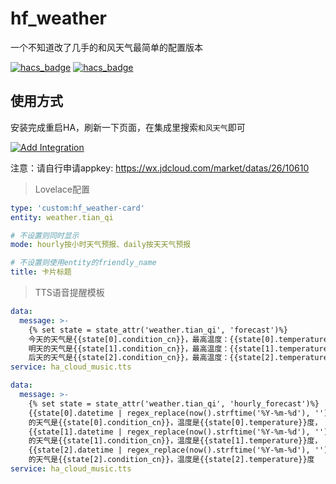 # hf_weather
一个不知道改了几手的和风天气最简单的配置版本

[![hacs_badge](https://img.shields.io/badge/Home-Assistant-%23049cdb)](https://www.home-assistant.io/)
[![hacs_badge](https://img.shields.io/badge/HACS-Custom-41BDF5.svg)](https://github.com/hacs/integration)

## 使用方式

安装完成重启HA，刷新一下页面，在集成里搜索`和风天气`即可

[![Add Integration](https://my.home-assistant.io/badges/config_flow_start.svg)](https://my.home-assistant.io/redirect/config_flow_start?domain=hf_weather)

注意：请自行申请appkey: https://wx.jdcloud.com/market/datas/26/10610

> Lovelace配置

```yaml
type: 'custom:hf_weather-card'
entity: weather.tian_qi

# 不设置则同时显示
mode: hourly按小时天气预报、daily按天天气预报

# 不设置则使用entity的friendly_name
title: 卡片标题
```

> TTS语音提醒模板
```yaml
data:
  message: >-
    {% set state = state_attr('weather.tian_qi', 'forecast')%}
    今天的天气是{{state[0].condition_cn}}，最高温度：{{state[0].temperature}}度，最低温度：{{state[0].templow}}度，
    明天的天气是{{state[1].condition_cn}}，最高温度：{{state[1].temperature}}度，最低温度：{{state[1].templow}}度，
    后天的天气是{{state[2].condition_cn}}，最高温度：{{state[2].temperature}}度，最低温度：{{state[2].templow}}度
service: ha_cloud_music.tts
```

```yaml
data:
  message: >-
    {% set state = state_attr('weather.tian_qi', 'hourly_forecast')%}
    {{state[0].datetime | regex_replace(now().strftime('%Y-%m-%d'), '')}}
    的天气是{{state[0].condition_cn}}，温度是{{state[0].temperature}}度，
    {{state[1].datetime | regex_replace(now().strftime('%Y-%m-%d'), '')}}
    的天气是{{state[1].condition_cn}}，温度是{{state[1].temperature}}度，
    {{state[2].datetime | regex_replace(now().strftime('%Y-%m-%d'), '')}}
    的天气是{{state[2].condition_cn}}，温度是{{state[2].temperature}}度
service: ha_cloud_music.tts
```